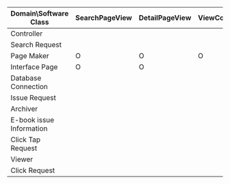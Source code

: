 | Domain\\Software Class   | SearchPageView | DetailPageView | ViewController | Controller | Archiver | Authentication Checker | Issue Service | IssueSaveRequestDto | IssueResponseDto | IssueRepository | Issues | IssueInfoPageView | EbookViewerPageView | BooksService | BooksResponseDto | BooksRepository | Books |
| ------------------------ | -------------- | -------------- | -------------- | ---------- | -------- | ---------------------- | ------------- | ------------------- | ---------------- | --------------- | ------ | ----------------- | ------------------- | ------------ | ---------------- | --------------- | ----- |
| Controller               |                |                |                | O          |          |                        |               |                     |                  |                 |        |                   |                     |              |                  |                 |       |
| Search Request           |                |                |                |            |          |                        |               |                     |                  |                 |        |                   |                     |              |                  |                 |       |
| Page Maker               | O              | O              | O              |            |          |                        |               |                     |                  |                 |        | O                 | O                   |              |                  |                 |       |
| Interface Page           | O              | O              |                |            |          |                        |               |                     |                  |                 |        | O                 | O                   |              |                  |                 |       |
| Database Connection      |                |                |                |            |          |                        | O             | O                   | O                | O               | O      |                   |                     | O            | O                | O               | O     |
| Issue Request            |                |                |                |            |          |                        |               |                     |                  |                 |        |                   |                     |              |                  |                 |       |
| Archiver                 |                |                |                |            | O        |                        |               |                     |                  |                 |        |                   |                     |              |                  |                 |       |
| E-book issue Information |                |                |                |            |          |                        |               |                     | O                |                 |        |                   |                     |              |                  |                 |       |
| Click Tap Request        |                |                |                |            |          |                        |               |                     |                  |                 |        |                   |                     |              |                  |                 |       |
| Viewer                   |                |                |                |            |          |                        |               |                     |                  |                 |        |                   | O                   |              |                  |                 |       |
| Click Request            |                |                |                |            |          |                        |               |                     |                  |                 |        |                   |                     |              |                  |                 |
